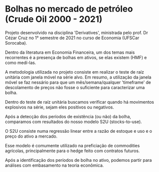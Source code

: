 # Bolhas no mercado de petróleo (Crude Oil 2000 - 2021)

Projeto desenvolvido na disciplina 'Derivatives', ministrada pelo prof. Dr Cézar Cruz no 1° semestre de 2021 no curso de Economia (UFSCar Sorocaba).

Dentro da literatura em Economia Financeira, um dos temas mais recorrentes é a presença de bolhas em ativos, se elas existem (HMF) e como medí-las.

A metodologia utilizada no projeto consiste em realizar o teste de raíz unitária com janela móvel na série alvo. Em resumo, a utilização da janela móvel se faz nessário para que um mês/semana/qualquer 'timeframe' de descolamento de preços não fosse o suficiente para caracterizar uma bolha.

Dentro do teste de raíz unitária buscamos verificar quando há movimentos explosivos na série, sejam eles positivos ou negativos.

Após a detecção dos períodos de existência (ou não) da bolha, comparamos com resultados do nosso modelo S2U (stocks-to-use).

O S2U consiste numa regressão linear entre a razão de estoque e uso e o preço do ativo a mercado.

Esse modelo é comumente utilizado na preficiação de commodities agrícolas, principalmente para o hedge feito com contratos futuros.

Após a identificação dos períodos de bolha no ativo, podemos partir para análises com embasamento na teoria econômica.
